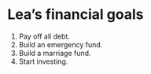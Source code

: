 # Lea’s financial goals

1. Pay off all debt.
2. Build an emergency fund.
3. Build a marriage fund.
4. Start investing.

